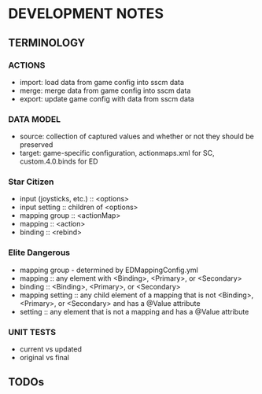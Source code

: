 # DEVELOPMENT NOTES

## TERMINOLOGY

### ACTIONS

- import: load data from game config into sscm data
- merge: merge data from game config into sscm data
- export: update game config with data from sscm data

### DATA MODEL

- source: collection of captured values and whether or not they should be preserved
- target: game-specific configuration, actionmaps.xml for SC, custom.4.0.binds for ED

### Star Citizen

- input (joysticks, etc.) :: &lt;options>
- input setting :: children of &lt;options>
- mapping group :: &lt;actionMap>
- mapping :: &lt;action>
- binding :: &lt;rebind>

### Elite Dangerous

- mapping group - determined by EDMappingConfig.yml
- mapping :: any element with &lt;Binding>, &lt;Primary>, or &lt;Secondary>
- binding :: &lt;Binding>, &lt;Primary>, or &lt;Secondary>
- mapping setting :: any child element of a mapping that is not &lt;Binding>, &lt;Primary>, or &lt;Secondary> and has a @Value attribute
- setting :: any element that is not a mapping and has a @Value attribute

### UNIT TESTS

- current vs updated
- original vs final

## TODOs
